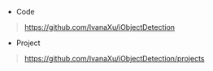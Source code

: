 * Code
> https://github.com/IvanaXu/iObjectDetection

* Project
> https://github.com/IvanaXu/iObjectDetection/projects
